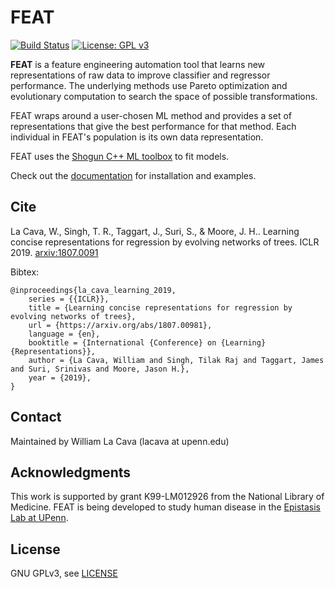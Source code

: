 # FEAT

[![Build Status](https://travis-ci.org/lacava/feat.svg?branch=master)](https://travis-ci.org/lacava/feat)
[![License: GPL v3](https://img.shields.io/badge/License-GPL%20v3-blue.svg)](https://github.com/lacava/feat/blob/master/LICENSE)

**FEAT** is a feature engineering automation tool that learns new representations of raw data 
to improve classifier and regressor performance. The underlying methods use Pareto 
optimization and evolutionary computation to search the space of possible transformations.

FEAT wraps around a user-chosen ML method and provides a set of representations that give the best 
performance for that method. Each individual in FEAT's population is its own data representation. 

FEAT uses the [Shogun C++ ML toolbox](http://shogun.ml) to fit models. 

Check out the [documentation](https://lacava.github.io/feat) for installation and examples. 

## Cite

La Cava, W., Singh, T. R., Taggart, J., Suri, S., & Moore, J. H.. Learning concise representations for regression by evolving networks of trees. ICLR 2019. [arxiv:1807.0091](https://arxiv.org/abs/1807.00981)

Bibtex: 
 
    @inproceedings{la_cava_learning_2019,
        series = {{ICLR}},
        title = {Learning concise representations for regression by evolving networks of trees},
        url = {https://arxiv.org/abs/1807.00981},
        language = {en},
        booktitle = {International {Conference} on {Learning} {Representations}},
        author = {La Cava, William and Singh, Tilak Raj and Taggart, James and Suri, Srinivas and Moore, Jason H.},
        year = {2019},
    }

## Contact

Maintained by William La Cava (lacava at upenn.edu)

## Acknowledgments

This work is supported by grant K99-LM012926 from the National Library of Medicine. 
FEAT is being developed to study human disease in the [Epistasis Lab
at UPenn](http://epistasis.org). 

## License

GNU GPLv3, see [LICENSE](LICENSE)

